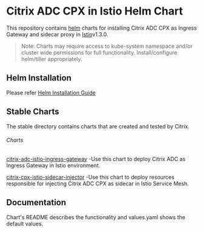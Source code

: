# Citrix ADC CPX in Istio Helm Chart

This repository contains [helm](https://helm.sh) charts for installing Citrix ADC CPX as Ingress Gateway and sidecar proxy in [Istio](https://istio.io)v1.3.0.


> Note: Charts may require access to kube-system namespace and/or cluster wide permissions for full functionality. Install/configure helm/tiller appropriately.

## Helm Installation
Please refer [Helm Installation Guide](https://github.com/citrix/citrix-k8s-ingress-controller/blob/master/charts/Helm_Installation_Kubernetes.md)

## Stable Charts
The stable directory contains charts that are created and tested by Citrix.

###### Charts
[citrix-adc-istio-ingress-gateway](./stable/citrix-adc-istio-ingress-gateway) -Use this chart to deploy Citrix ADC as Ingress Gateway in Istio environment.

[citrix-cpx-istio-sidecar-injector](./stable/citrix-cpx-istio-sidecar-injector) -Use this chart to deploy resources responsible for injecting Citrix ADC CPX as sidecar in Istio Service Mesh.


## Documentation
Chart's README describes the functionality and values.yaml shows the default values.
